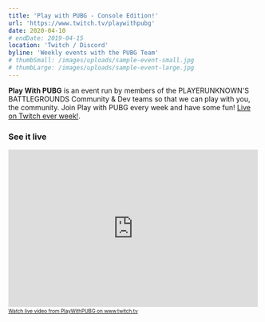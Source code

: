 ```yaml
---
title: 'Play with PUBG - Console Edition!'
url: 'https://www.twitch.tv/playwithpubg'
date: 2020-04-10
# endDate: 2019-04-15
location: 'Twitch / Discord'
byline: 'Weekly events with the PUBG Team'
# thumbSmall: /images/uploads/sample-event-small.jpg
# thumbLarge: /images/uploads/sample-event-large.jpg
---
```


**Play With PUBG** is an event run by members of the PLAYERUNKNOWN'S BATTLEGROUNDS Community &amp; Dev teams so that we can play with you, the community. Join Play with PUBG every week and have some fun! [Live on Twitch ever week!](https://www.twitch.tv/playwithpubg).

### See it live
<iframe src="https://player.twitch.tv/?channel=playwithpubg" frameborder="0" allowfullscreen="true" scrolling="no" height="315" width="500"></iframe><a href="https://www.twitch.tv/playwithpubg?tt_content=text_link&tt_medium=live_embed" style="padding:2px 0px 4px; display:block; width:345px; font-weight:normal; font-size:10px; text-decoration:underline;">Watch live video from PlayWithPUBG on www.twitch.tv</a>